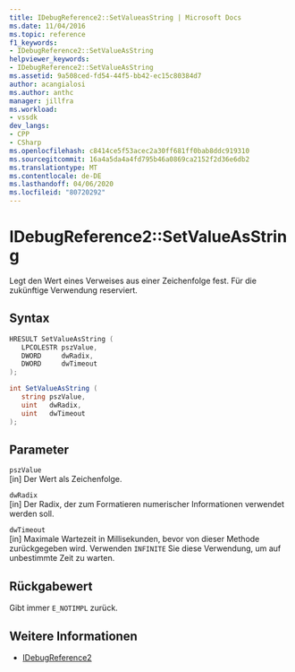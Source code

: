 ```yaml
---
title: IDebugReference2::SetValueasString | Microsoft Docs
ms.date: 11/04/2016
ms.topic: reference
f1_keywords:
- IDebugReference2::SetValueAsString
helpviewer_keywords:
- IDebugReference2::SetValueAsString
ms.assetid: 9a508ced-fd54-44f5-bb42-ec15c80384d7
author: acangialosi
ms.author: anthc
manager: jillfra
ms.workload:
- vssdk
dev_langs:
- CPP
- CSharp
ms.openlocfilehash: c8414ce5f53acec2a30ff681ff0bab8ddc919310
ms.sourcegitcommit: 16a4a5da4a4fd795b46a0869ca2152f2d36e6db2
ms.translationtype: MT
ms.contentlocale: de-DE
ms.lasthandoff: 04/06/2020
ms.locfileid: "80720292"
---
```

# <a name="idebugreference2setvalueasstring"></a>IDebugReference2::SetValueAsString
Legt den Wert eines Verweises aus einer Zeichenfolge fest. Für die zukünftige Verwendung reserviert.

## <a name="syntax"></a>Syntax

```cpp
HRESULT SetValueAsString ( 
   LPCOLESTR pszValue,
   DWORD     dwRadix,
   DWORD     dwTimeout
);
```

```csharp
int SetValueAsString ( 
   string pszValue,
   uint   dwRadix,
   uint   dwTimeout
);
```

## <a name="parameters"></a>Parameter
`pszValue`\
[in] Der Wert als Zeichenfolge.

`dwRadix`\
[in] Der Radix, der zum Formatieren numerischer Informationen verwendet werden soll.

`dwTimeout`\
[in] Maximale Wartezeit in Millisekunden, bevor von dieser Methode zurückgegeben wird. Verwenden `INFINITE` Sie diese Verwendung, um auf unbestimmte Zeit zu warten.

## <a name="return-value"></a>Rückgabewert
 Gibt immer `E_NOTIMPL` zurück.

## <a name="see-also"></a>Weitere Informationen
- [IDebugReference2](../../../extensibility/debugger/reference/idebugreference2.md)
